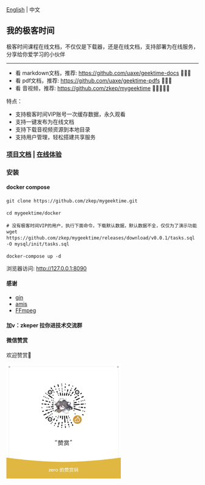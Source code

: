 [English](./README_US.md) | 中文
 

## 我的极客时间
极客时间课程在线文档，不仅仅是下载器，还是在线文档，支持部署为在线服务，分享给你爱学习的小伙伴

---

* 看 markdown文档，推荐: https://github.com/uaxe/geektime-docs 🌟🌟🌟
* 看 pdf文档，推荐:  https://github.com/uaxe/geektime-pdfs 🌟🌟🌟
* 看 音视频，推荐:  https://github.com/zkep/mygeektime 🌟🌟🌟🌟🌟

特点：
 * 支持极客时间VIP账号一次缓存数据，永久观看
 * 支持一键发布为在线文档
 * 支持下载音视频资源到本地目录
 * 支持用户管理，轻松搭建共享服务


### [项目文档](https://zkep.github.io/mygeektime/) | [在线体验](https://mygeektime.anyfun.tech)


### 安装

#### docker compose

```shell
git clone https://github.com/zkep/mygeektime.git

cd mygeektime/docker

# 没有极客时间VIP的用户，执行下面命令，下载默认数据，默认数据不全，仅仅为了演示功能
wget https://github.com/zkep/mygeektime/releases/download/v0.0.1/tasks.sql -O mysql/init/tasks.sql

docker-compose up -d
```
浏览器访问:  http://127.0.0.1:8090


#### 感谢
* [gin](https://github.com/gin-gonic/gin)
* [amis](https://github.com/baidu/amis)
* [FFmpeg](https://ffmpeg.org/download.html)


#### 加v：zkeper 拉你进技术交流群

#### 微信赞赏

欢迎赞赏👏

<picture>
  <img
    alt="sponsor"
    src="docs/images/sponsor.jpg"
    width="300px"
  />
</picture>
